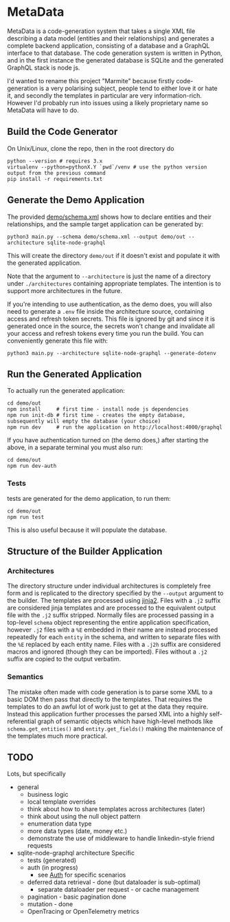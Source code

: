 # MetaData

MetaData is a code-generation system that takes a single XML file describing a data model (entities
and their relationships) and generates a complete backend application, consisting of a database
and a GraphQL interface to that database. The code generation system is written in Python, and
in the first instance the generated database is SQLite and the generated GraphQL stack is node js.

I'd wanted to rename this project "Marmite" because firstly code-generation is a very polarising
subject, people tend to either love it or hate it, and secondly the templates in particular
are very information-rich. However I'd probably run into issues using a likely proprietary name
so MetaData will have to do.

## Build the Code Generator

On Unix/Linux, clone the repo, then in the root directory do

```commandline
python --version # requires 3.x
virtualenv --python=pythonX.Y `pwd`/venv # use the python version output from the previous command
pip install -r requirements.txt
```

## Generate the Demo Application

The provided [demo/schema.xml](demo/schema.xml) shows how to declare entities and their relationships, and
the sample target application can be generated by:

```commandline
python3 main.py --schema demo/schema.xml --output demo/out --architecture sqlite-node-graphql
```

This will create the directory `demo/out` if it doesn't exist and populate it with the generated application.

Note that the argument to `--architecture` is just the name of a directory under `./architectures`
containing appropriate templates. The intention is to support more architectures in the future.

If you're intending to use authentication, as the demo does, you will also need to generate a `.env` file
inside the architecture source, containing access and refresh token secrets. This file is ignored by git
and since it is generated once in the source, the secrets won't change and invalidate all your access and
refresh tokens every time you run the build. You can conveniently generate this file with:

```commandline
python3 main.py --architecture sqlite-node-graphql --generate-dotenv
```

## Run the Generated Application

To actually run the generated application:

```commandline
cd demo/out
npm install     # first time - install node js dependencies
npm run init-db # first time - creates the empty database, subsequently will empty the database (your choice)
npm run dev     # run the application on http://localhost:4000/graphql
```

If you have authentication turned on (the demo does,) after starting the above, in a separate terminal you must also run:

```commandline
cd demo/out
npm run dev-auth
```

### Tests

tests are generated for the demo application, to run them:

```commandline
cd demo/out
npm run test
```

This is also useful because it will populate the database.

## Structure of the Builder Application

### Architectures

The directory structure under individual architectures is completely free form and is replicated to
the directory specified by the `--output` argument to the builder. The templates are processed using
[jinja2](https://palletsprojects.com/p/jinja/). Files with a `.j2` suffix are considered jinja
templates and are processed to the equivalent output file with the `.j2` suffix stripped.
Normally files are processed passing in a top-level `schema` object representing the entire application
specification, however `.j2` files with a `%E` embedded in their name are instead processed
repeatedly for each `entity` in the schema, and written to separate files with the `%E` replaced by each
entity name. Files with a `.j2h` suffix are considered macros and ignored
(though they can be imported). Files without a `.j2` suffix are copied to the output verbatim.

### Semantics

The mistake often made with code generation is to parse some XML to a basic DOM then pass that directly to
the templates. That requires the templates to do an awful lot of work just to get at the data
they require. Instead this application further processes the parsed XML into a highly self-referential
graph of semantic objects which have high-level methods like `schema.get_entities()` and
`entity.get_fields()` making the maintenance of the templates much more practical.

## TODO

Lots, but specifically
* general
  * business logic
  * local template overrides
  * think about how to share templates across architectures (later)
  * think about using the null object pattern
  * enumeration data type
  * more data types (date, money etc.)
  * demonstrate the use of middleware to handle linkedin-style friend requests
* sqlite-node-graphql architecture Specific
  * tests (generated)
  * auth (in progress)
    * see [Auth](auth.md) for specific scenarios
  * deferred data retrieval - done (but dataloader is sub-optimal)
    * separate dataloader per request - or cache management
  * pagination - basic pagination done
  * mutation - done
  * OpenTracing or OpenTelemetry metrics

